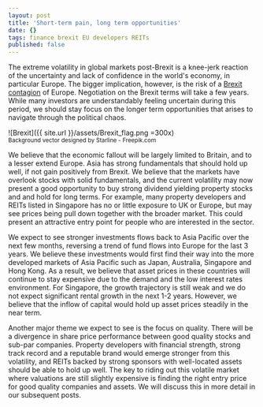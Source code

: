 ```yaml
---
layout: post
title: 'Short-term pain, long term opportunities'
date: {}
tags: finance brexit EU developers REITs
published: false
---
```

The extreme volatility in global markets post-Brexit is a knee-jerk reaction of the uncertainty and lack of confidence in the world's economy, in particular Europe.  The bigger implication, however, is the risk of a [Brexit contagion]( http://www.express.co.uk/news/world/684131/brexit-eu-referendum-tsunami-france-italy-netherlands) of Europe. Negotiation on the Brexit terms will take a few years.  While many investors are understandably feeling uncertain during this period, we should stay focus on the longer term opportunities that arises to navigate through the political chaos.<!--more-->

![Brexit]({{ site.url }}/assets/Brexit_flag.png =300x)<br>
<sup>Background vector designed by Starline - Freepik.com</sup>

We believe that the economic fallout will be largely limited to Britain, and to a lesser extend Europe. Asia has strong fundamentals that should hold up well, if not gain positively from Brexit.  We believe that the markets have overlook stocks with solid fundamentals, and the current volatility may now present a good opportunity to buy strong dividend yielding property stocks and and hold for long terms.  For example, many property developers and REITs listed in Singapore  has no or little exposure to UK or Europe, but may see prices being pull down together with the broader market.  This could present an attractive entry point for people who are interested in the sector.

We expect to see stronger investments flows back to Asia Pacific over the next few months, reversing a trend of fund flows into Europe for the last 3 years. We believe these investments would first find their way into the more developed markets of Asia Pacific such as Japan, Australia, Singapore and Hong Kong.  As a result, we believe that asset prices in these countries will continue to stay expensive due to the demand and the low interest rates environment.  For Singapore, the growth trajectory is still weak and we do not expect significant rental growth in the next 1-2 years.  However, we believe that the inflow of capital would hold up asset prices steadily in the near term.

Another major theme we expect to see is the focus on quality. There will be a divergence in share price performance between good quality stocks and sub-par companies.  Property developers with financial strength, strong track record and a reputable brand would emerge stronger from this volatility, and REITs backed by strong sponsors with well-located assets should be able to hold up well.  The key to riding out this volatile market where valuations are still slightly expensive is finding the right entry price for good quality companies and assets.  We will discuss this in more detail in our subsequent posts.
